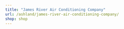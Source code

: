 ```yaml
---
title: "James River Air Conditioning Company"
url: /ashland/james-river-air-conditioning-company/
shop: shop
---
```

